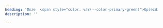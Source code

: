 ```yaml
---
heading: 'Onze  <span style="color: var(--color-primary-green)">Opleidingen</span>.'
description: ''

---
```

